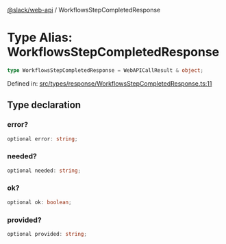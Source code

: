 [@slack/web-api](../index.md) / WorkflowsStepCompletedResponse

# Type Alias: WorkflowsStepCompletedResponse

```ts
type WorkflowsStepCompletedResponse = WebAPICallResult & object;
```

Defined in: [src/types/response/WorkflowsStepCompletedResponse.ts:11](https://github.com/slackapi/node-slack-sdk/blob/main/packages/web-api/src/types/response/WorkflowsStepCompletedResponse.ts#L11)

## Type declaration

### error?

```ts
optional error: string;
```

### needed?

```ts
optional needed: string;
```

### ok?

```ts
optional ok: boolean;
```

### provided?

```ts
optional provided: string;
```
